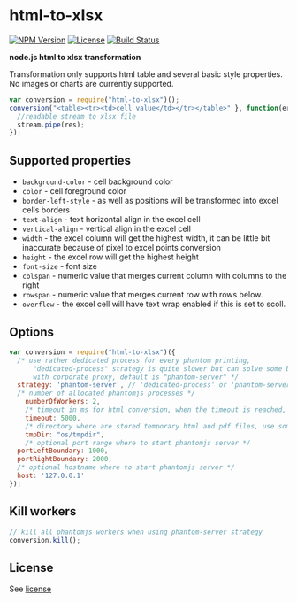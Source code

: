 # html-to-xlsx
[![NPM Version](http://img.shields.io/npm/v/html-to-xlsx.svg?style=flat-square)](https://npmjs.com/package/html-to-xlsx)
[![License](http://img.shields.io/npm/l/html-to-xlsx.svg?style=flat-square)](http://opensource.org/licenses/MIT)
[![Build Status](https://travis-ci.org/pofider/html-to-xlsx.png?branch=master)](https://travis-ci.org/pofider/html-to-xlsx)

**node.js html to xlsx transformation**

Transformation only supports html table and several basic style properties. No images or charts are currently supported.

```js
var conversion = require("html-to-xlsx")();
conversion("<table><tr><td>cell value</td></tr></table>" }, function(err, stream){
  //readable stream to xlsx file
  stream.pipe(res);
});
```

## Supported properties
- `background-color` - cell background color
- `color` - cell foreground color
- `border-left-style` - as well as positions will be transformed into excel cells borders
- `text-align` - text horizontal align in the excel cell
- `vertical-align` - vertical align in the excel cell
- `width` - the excel column will get the highest width, it can be little bit inaccurate because of pixel to excel points conversion
- `height` - the excel row will get the highest height
- `font-size` - font size
- `colspan` - numeric value that merges current column with columns to the right
- `rowspan` - numeric value that merges current row with rows below.  
- `overflow` - the excel cell will have text wrap enabled if this is set to scoll.


## Options
```js
var conversion = require("html-to-xlsx")({
  /* use rather dedicated process for every phantom printing,
	  "dedicated-process" strategy is quite slower but can solve some bugs
	  with corporate proxy, default is "phantom-server" */
  strategy: 'phantom-server', // 'dedicated-process' or 'phantom-server'
  /* number of allocated phantomjs processes */
	numberOfWorkers: 2,
	/* timeout in ms for html conversion, when the timeout is reached, the phantom process is recycled */
	timeout: 5000,
	/* directory where are stored temporary html and pdf files, use something like npm package reaper to clean this up */
	tmpDir: "os/tmpdir",
	/* optional port range where to start phantomjs server */
  portLeftBoundary: 1000,
  portRightBoundary: 2000,
  /* optional hostname where to start phantomjs server */
  host: '127.0.0.1'
});
```

## Kill workers

```js
// kill all phantomjs workers when using phantom-server strategy
conversion.kill();
```

## License
See [license](https://github.com/pofider/html-to-xlsx/blob/master/LICENSE)
